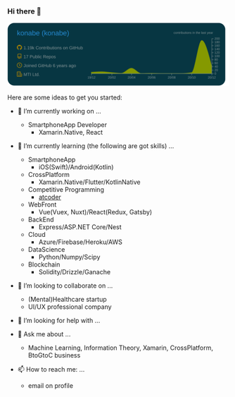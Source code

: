 ### Hi there 👋

[![](https://raw.githubusercontent.com/konabe/konabe/main/profile-summary-card-output/solarized_dark/0-profile-details.svg)](https://github.com/vn7n24fzkq/github-profile-summary-cards)

Here are some ideas to get you started:

- 🔭 I’m currently working on ...
  - SmartphoneApp Developer
    - Xamarin.Native, React
    
- 🌱 I’m currently learning (the following are got skills) ...
  - SmartphoneApp
    - iOS(Swift)/Android(Kotlin)
  - CrossPlatform
    - Xamarin.Native/Flutter/KotlinNative
  - Competitive Programming
    - [atcoder](https://atcoder.jp/users/konabe)
  - WebFront
    - Vue(Vuex, Nuxt)/React(Redux, Gatsby)
  - BackEnd
    - Express/ASP.NET Core/Nest
  - Cloud
    - Azure/Firebase/Heroku/AWS
  - DataScience
    - Python/Numpy/Scipy
  - Blockchain
    - Solidity/Drizzle/Ganache
- 👯 I’m looking to collaborate on ...
  - (Mental)Healthcare startup
  - UI/UX professional company
- 🤔 I’m looking for help with ...
- 💬 Ask me about ...
  - Machine Learning, Information Theory, Xamarin, CrossPlatform, BtoGtoC business
- 📫 How to reach me: ...
  - email on profile
